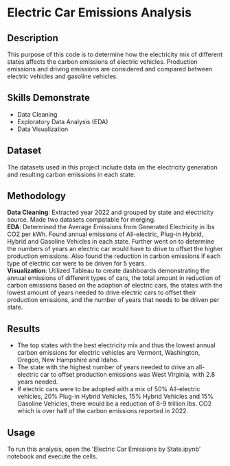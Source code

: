 # Electric Car Emissions Analysis

## Description

This purpose of this code is to determine how the electricity mix of different states affects the carbon emissions of electric vehicles.  Production emissions and driving emissions are considered and compared between electric vehicles and gasoline vehicles.

## Skills Demonstrate
- Data Cleaning
- Exploratory Data Analysis (EDA)
- Data Visualization

## Dataset

The datasets used in this project include data on the electricity generation and resulting carbon emissions in each state. 

## Methodology
**Data Cleaning**: Extracted year 2022 and grouped by state and electricity source.  Made two datasets compatable for merging.  <br />
**EDA**: Determined the Average Emissions from Generated Electricity in lbs CO2 per kWh.  Found annual emissions of All-electric, Plug-in Hybrid, Hybrid and Gasoline Vehicles in each state.  Further went on to determine the numbers of years an electric car would have to drive to offset the higher production emissions.  Also found the reduction in carbon emissions if each type of electric car were to be driven for 5 years.  <br />
**Visualization**: Utilized Tableau to create dashboards demonstrating the annual emissions of different types of cars, the total amount in reduction of carbon emissions based on the adoption of electric cars, the states with the lowest amount of years needed to drive electric cars to offset their production emissions, and the number of years that needs to be driven per state. 

## Results

- The top states with the best electricity mix and thus the lowest annual carbon emissions for electric vehicles are Vermont, Washington, Oregon, New Hampshire and Idaho.
- The state with the highest number of years needed to drive an all-electric car to offset production emissions was West Virginia, with 2.8 years needed.
- If electric cars were to be adopted with a mix of 50% All-electric vehicles, 20% Plug-in Hybrid Vehicles, 15% Hybrid Vehicles and 15% Gasoline Vehicles, there would be a reduction of 8-9 trillion lbs. CO2 which is over half of the carbon emissions reported in 2022.

## Usage 

To run this analysis, open the 'Electric Car Emissions by State.ipynb' notebook and execute the cells.

